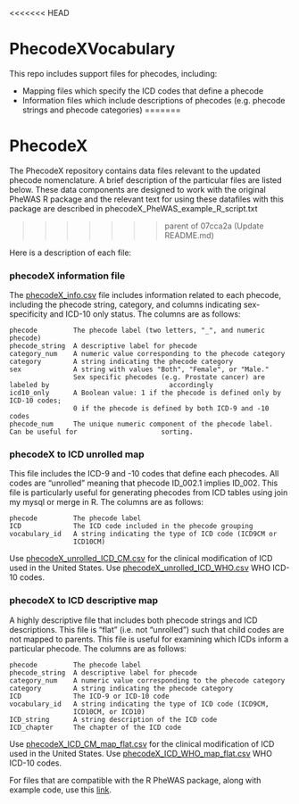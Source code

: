 <<<<<<< HEAD
# PhecodeXVocabulary
This repo includes support files for phecodes, including:

- Mapping files which specify the ICD codes that define a phecode
- Information files which include descriptions of phecodes (e.g. phecode strings and phecode categories)
=======
# PhecodeX

The PhecodeX repository contains data files relevant to the updated phecode nomenclature. A brief description of the particular files are listed below. These data components are designed to work with the original PheWAS R package and the relevant text for using these datafiles with this package are described in phecodeX_PheWAS_example_R_script.txt
>>>>>>> parent of 07cca2a (Update README.md)

Here is a description of each file:

### phecodeX information file

The [phecodeX_info.csv](https://github.com/PheWAS/PhecodeXVocabulary/blob/main/PhecodeX%20(version%201.0)/phecodeX_info.csv) file includes information related to each phecode, including the phecode string, category, and columns indicating sex-specificity and ICD-10 only status. The columns are as follows:


    phecode         The phecode label (two letters, "_", and numeric phecode)
    phecode_string  A descriptive label for phecode
    category_num    A numeric value corresponding to the phecode category
    category        A string indicating the phecode category
    sex             A string with values "Both", "Female", or "Male."  
                    Sex specific phecodes (e.g. Prostate cancer) are labeled by                              accordingly
    icd10_only      A Boolean value: 1 if the phecode is defined only by ICD-10 codes;
                    0 if the phecode is defined by both ICD-9 and -10 codes
    phecode_num     The unique numeric component of the phecode label.  Can be useful for                     sorting.



### phecodeX to ICD unrolled map
 
This file includes the ICD-9 and -10 codes that define each phecodes. All codes are “unrolled” meaning that phecode ID_002.1 implies ID_002.
This file is particularly useful for generating phecodes from ICD tables using join my mysql or merge in R. The columns are as follows:
 
    phecode         The phecode label
    ICD             The ICD code included in the phecode grouping
    vocabulary_id   A string indicating the type of ICD code (ICD9CM or 
                    ICD10CM)
 
 
Use [phecodeX_unrolled_ICD_CM.csv](https://github.com/PheWAS/PhecodeXVocabulary/blob/main/PhecodeX%20(version%201.0)/phecodeX_unrolled_ICD_CM.csv) for the clinical modification of ICD used in the United States. Use [phecodeX_unrolled_ICD_WHO.csv](https://github.com/PheWAS/PhecodeXVocabulary/blob/main/PhecodeX%20(version%201.0)/phecodeX_unrolled_ICD_WHO.csv) WHO ICD-10 codes.

### phecodeX to ICD descriptive map
A highly descriptive file that includes both phecode strings and ICD descriptions. This file is “flat” (i.e. not “unrolled”) such that child codes are not mapped to parents. This file is useful for examining which ICDs inform a particular phecode. The columns are as follows:
 
    phecode         The phecode label
    phecode_string  A descriptive label for phecode
    category_num    A numeric value corresponding to the phecode category
    category        A string indicating the phecode category
    ICD             The ICD-9 or ICD-10 code
    vocabulary_id   A string indicating the type of ICD code (ICD9CM,
                    ICD10CM, or ICD10)
    ICD_string      A string description of the ICD code
    ICD_chapter     The chapter of the ICD code
 


Use [phecodeX_ICD_CM_map_flat.csv](https://github.com/PheWAS/PhecodeXVocabulary/blob/main/PhecodeX%20(version%201.0)/phecodeX_ICD_CM_map_flat.csv) for the clinical modification of ICD used in the United States. Use [phecodeX_ICD_WHO_map_flat.csv](https://github.com/PheWAS/PhecodeXVocabulary/blob/main/PhecodeX%20(version%201.0)/phecodeX_ICD_WHO_map_flat.csv) WHO ICD-10 codes.

For files that are compatible with the R PheWAS package, along with example code, use this [link](https://github.com/PheWAS/PhecodeX).
